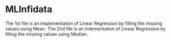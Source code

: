 # MLInfidata
The 1st file is an implementation of Linear Regression by filling the missing values using Mean.
The 2nd file is an imlementation of Linear Regression by filling the missing values using Median.
